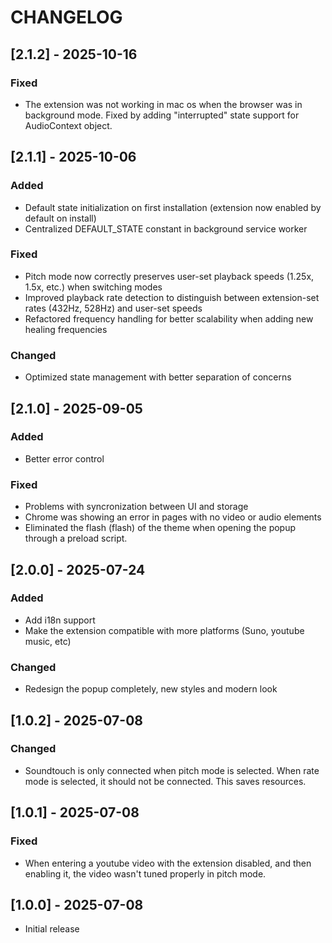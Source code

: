 # CHANGELOG

## [2.1.2] - 2025-10-16

### Fixed

- The extension was not working in mac os when the browser was in background mode. Fixed by adding "interrupted" state support for AudioContext object.

## [2.1.1] - 2025-10-06

### Added

- Default state initialization on first installation (extension now enabled by default on install)
- Centralized DEFAULT_STATE constant in background service worker

### Fixed

- Pitch mode now correctly preserves user-set playback speeds (1.25x, 1.5x, etc.) when switching modes
- Improved playback rate detection to distinguish between extension-set rates (432Hz, 528Hz) and user-set speeds
- Refactored frequency handling for better scalability when adding new healing frequencies

### Changed

- Optimized state management with better separation of concerns

## [2.1.0] - 2025-09-05

### Added

- Better error control

### Fixed

- Problems with syncronization between UI and storage
- Chrome was showing an error in pages with no video or audio elements
- Eliminated the flash (flash) of the theme when opening the popup through a preload script.

## [2.0.0] - 2025-07-24

### Added

- Add i18n support
- Make the extension compatible with more platforms (Suno, youtube music, etc)

### Changed

- Redesign the popup completely, new styles and modern look

## [1.0.2] - 2025-07-08

### Changed

- Soundtouch is only connected when pitch mode is selected. When rate mode is selected, it should not be connected. This saves resources.

## [1.0.1] - 2025-07-08

### Fixed

- When entering a youtube video with the extension disabled, and then enabling it, the video wasn't tuned properly in pitch mode.

## [1.0.0] - 2025-07-08

- Initial release
